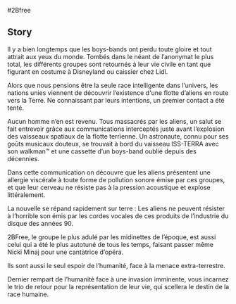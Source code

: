 #2Bfree


## Story

Il y a bien longtemps que les boys-bands ont perdu toute gloire et tout attrait aux yeux du monde. Tombés dans le néant de l’anonymat le plus total, les différents groupes sont retournés à leur vie civile en tant que figurant en costume à Disneyland ou caissier chez Lidl.

Alors que nous pensions être la seule race intelligente dans l’univers, les nations unies viennent de découvrir l’existence d'une flotte d’aliens en route vers la Terre. Ne connaissant par leurs intentions, un premier contact a été tenté. 

Aucun homme n’en est revenu. Tous massacrés par les aliens, un salut se fait entrevoir grâce aux communications interceptés juste avant l’explosion des vaisseaux spatiaux de la flotte terrienne. Un astronaute, connu pour ses goûts musicaux douteux, se trouvait à bord du vaisseau ISS-TERRA avec son walkman™ et une cassette d’un boys-band oublié depuis des décennies.

Dans cette communication on découvre que les aliens présentent une allergie viscérale à toute forme de pollution sonore émise par ces groupes, et que leur cerveau ne résiste pas à la pression acoustique et explose littéralement.

La nouvelle se répand rapidement sur terre : Les aliens ne peuvent résister à l’horrible son émis par les cordes vocales de ces produits de l’industrie du disque des années 90. 

2BFree, le groupe le plus adulé par les midinettes de l’époque, est aussi celui qui a été le plus autotuné de tous les temps, faisant passer même Nicki Minaj pour une cantatrice d’opéra.

Ils sont aussi le seul espoir de l’humanité, face à la menace extra-terrestre. 

Dernier rempart de l’humanité face à une invasion imminente, vous incarnez le trio de retour pour la représentation de leur vie, qui scellera le destin de la race humaine.
